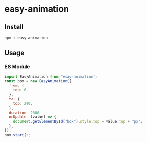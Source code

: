 # easy-animation

## Install

```bash
npm i easy-animation
```

## Usage

### ES Module

```js
import EasyAnimation from "esay-animation";
const box = new EasyAnimation({
  from: {
    top: 0,
  },
  to: {
    top: 200,
  },
  duration: 2000,
  onUpdate: (value) => {
    document.getElementById("box").style.top = value.top + "px";
  },
});
box.start();
```
